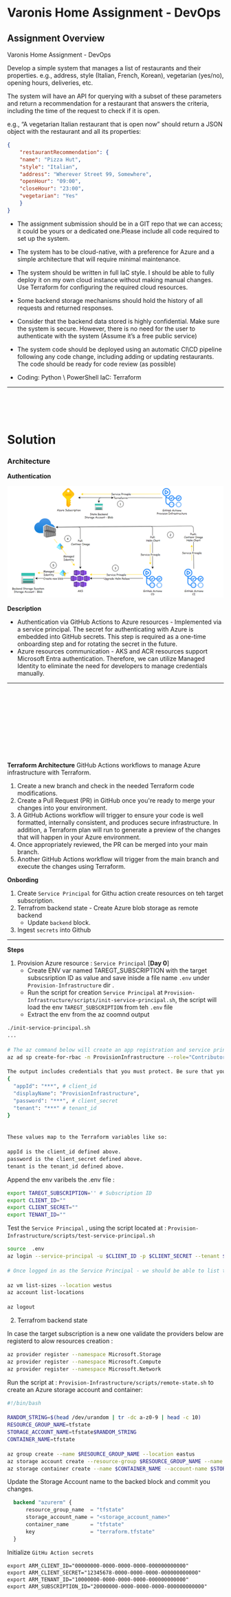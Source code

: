 # Varonis Home Assignment - DevOps

## Assignment Overview


Varonis Home Assignment - DevOps

Develop a simple system that manages a list of restaurants and their properties. e.g., address, style (Italian, French, Korean), vegetarian (yes/no), opening hours, deliveries, etc.

The system will have an API for querying with a subset of these parameters and return a recommendation for a restaurant that answers the criteria, including the time of the request to check if it is open.

e.g., “A vegetarian Italian restaurant that is open now”  should return a JSON object with the restaurant and all its properties:
```json
{
    "restaurantRecommendation": {
    "name": "Pizza Hut",
    "style": "Italian",
    "address": "Wherever Street 99, Somewhere",
    "openHour": "09:00",
    "closeHour": "23:00",
    "vegetarian": "Yes"
    }
}
```


* The assignment submission should be in a GIT repo that we can access; it could be yours or a dedicated one.Please include all code required to set up the system.

* The system has to be cloud-native, with a preference for Azure and a simple architecture that will require minimal maintenance.

* The system should be written in full IaC style. I should be able to fully deploy it on my own cloud instance without making manual changes. Use Terraform for configuring the required cloud resources.

* Some backend storage mechanisms should hold the history of all requests and returned responses.

* Consider that the backend data stored is highly confidential.
Make sure the system is secure.
However, there is no need for the user to authenticate with the system (Assume it’s a free public service)

* The system code should be deployed using an automatic CI\CD pipeline following any code change, including adding or updating restaurants.
The code should be ready for code review (as possible)

* Coding: Python \ PowerShell 
IaC: Terraform



---
<br/>
<br/>
<br/>

# Solution 

### Architecture

**Authentication**

![alt text](Images/authentication.png)

**Description** 
* Authentication via GitHub Actions to Azure resources - Implemented via a service principal. The secret for authenticating with Azure is embedded into GitHub secrets. This step is required as a one-time onboarding step and for rotating the secret in the future.
* Azure resources communication - AKS and ACR resources support Microsoft Entra authentication. Therefore, we can utilize Managed Identity to eliminate the need for developers to manage credentials manually.




---


<br/>
<br/>
<br/>
<br/>
<br/>
<br/>
<br/>
<br/>
<br/>



**Terraform Architecture**
GitHub Actions workflows to manage Azure infrastructure with Terraform.


1. Create a new branch and check in the needed Terraform code modifications.
2. Create a Pull Request (PR) in GitHub once you're ready to merge your changes into your environment.
3. A GitHub Actions workflow will trigger to ensure your code is well formatted, internally consistent, and produces secure infrastructure. In addition, a Terraform plan will run to generate a preview of the changes that will happen in your Azure environment.
4. Once appropriately reviewed, the PR can be merged into your main branch.
5. Another GitHub Actions workflow will trigger from the main branch and execute the changes using Terraform.

**Onbording**

1. Create `Service Principal` for Githu action create resources on teh target subscription.
2. Terrafrom backend state - Create Azure blob storage as remote backend
    * Update `backend` block.
3. Ingest `secrets` into Github

---


**Steps**

1. Provision Azure resource : `Service Principal` [**Day 0**]
    * Create ENV var named TAREGT_SUBSCRIPTION with the target subscsription ID as value and save inisde a file name `.env`  under `Provision-Infrastructure` dir .
    * Run the script for creation `Service Principal` at `Provision-Infrastructure/scripts/init-service-principal.sh`, the script will load the env `TAREGT_SUBSCRIPTION` from teh `.env` file
    *  Extract the env from the az coomnd output 
```bash
./init-service-principal.sh
...

# The az command below will create an app registration and service principal
az ad sp create-for-rbac -n ProvisionInfrastructure --role="Contributor" --scopes="/subscriptions/$TAREGT_SUBSCRIPTION"

The output includes credentials that you must protect. Be sure that you do not include these credentials in your code or check the credentials into your source control. For more information, see https://aka.ms/azadsp-cli
{
  "appId": "***", # client_id
  "displayName": "ProvisionInfrastructure",
  "password": "***", # client_secret
  "tenant": "***" # tenant_id
}


These values map to the Terraform variables like so:

appId is the client_id defined above.
password is the client_secret defined above.
tenant is the tenant_id defined above.
```

Append the env varibels the .env file :

```bash
export TAREGT_SUBSCRIPTION='' # Subscription ID
export CLIENT_ID=""
export CLIENT_SECRET=""
export TENANT_ID=""
```

Test the `Service Principal` , using the script located at : `Provision-Infrastructure/scripts/test-service-principal.sh`

```bash
source  .env
az login --service-principal -u $CLIENT_ID -p $CLIENT_SECRET --tenant $TENANT_ID

# Once logged in as the Service Principal - we should be able to list the VM sizes by specifying an Azure region, for example here we use the West US region:

az vm list-sizes --location westus
az account list-locations

az logout
```



2. Terrafrom backend state

In case the target subscription is a new one validate the providers below are registerd to alow resources creation :
```bash
az provider register --namespace Microsoft.Storage
az provider register --namespace Microsoft.Compute
az provider register --namespace Microsoft.Network
```


Run the script at : `Provision-Infrastructure/scripts/remote-state.sh` to create an Azure storage account and container:
```bash
#!/bin/bash

RANDOM_STRING=$(head /dev/urandom | tr -dc a-z0-9 | head -c 10)
RESOURCE_GROUP_NAME=tfstate
STORAGE_ACCOUNT_NAME=tfstate$RANDOM_STRING
CONTAINER_NAME=tfstate

az group create --name $RESOURCE_GROUP_NAME --location eastus
az storage account create --resource-group $RESOURCE_GROUP_NAME --name $STORAGE_ACCOUNT_NAME --sku Standard_LRS --encryption-services blob
az storage container create --name $CONTAINER_NAME --account-name $STORAGE_ACCOUNT_NAME
```


Update the Storage Account name to the backed block and commit you changes.
```terraform
  backend "azurerm" {
      resource_group_name  = "tfstate"
      storage_account_name = "<storage_account_name>"
      container_name       = "tfstate"
      key                  = "terraform.tfstate"
  }
```



Initialize `GitHu Action secrets`

```
export ARM_CLIENT_ID="00000000-0000-0000-0000-000000000000"
export ARM_CLIENT_SECRET="12345678-0000-0000-0000-000000000000"
export ARM_TENANT_ID="10000000-0000-0000-0000-000000000000"
export ARM_SUBSCRIPTION_ID="20000000-0000-0000-0000-000000000000"
```

